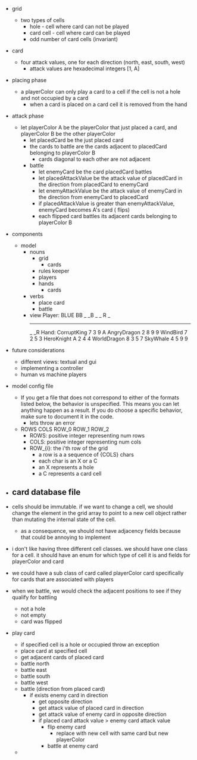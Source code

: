 - grid
    - two types of cells
        - hole - cell where card can not be played
        - card cell - cell where card can be played
        - odd number of card cells (invariant)
- card
    - four attack values, one for each direction (north, east, south, west)
        - attack values are hexadecimal integers [1, A]
- placing phase
    - a playerColor can only play a card to a cell if the cell is not a hole and not occupied by a card
        - when a card is placed on a card cell it is removed from the hand
- attack phase
    - let playerColor A be the playerColor that just placed a card, and playerColor B be the other playerColor
        - let placedCard be the just placed card
        - the cards to battle are the cards adjacent to placedCard belonging to playerColor B
            - cards diagonal to each other are not adjacent
        - battle
            - let enemyCard be the card placedCard battles
            - let placedAttackValue be the attack value of placedCard in the direction from
              placedCard
              to enemyCard
            - let enemyAttackValue be the attack value of enemyCard in the direction from enemyCard
              to
              placedCard
            - if placedAttackValue is greater than enemyAttackValue, enemyCard becomes A's card (
              flips)
            - each flipped card battles its adjacent cards belonging to playerColor B
- components
    - model
        - nouns
            - grid
                - cards
            - rules keeper
            - players
            - hands
                - cards
        - verbs
            - place card
            - battle
        - view
          Player: BLUE
          BB   _
          _B   _
          _ R  _
            _  _ _
          _   _R
          Hand:
          CorruptKing 7 3 9 A
          AngryDragon 2 8 9 9
          WindBird 7 2 5 3
          HeroKnight A 2 4 4
          WorldDragon 8 3 5 7
          SkyWhale 4 5 9 9
- future considerations
    - different views: textual and gui
    - implementing a controller
    - human vs machine players
- model config file
    - If you get a file that does not correspond to either of the formats listed below, the behavior
      is unspecified. This means you can let anything happen as a result. If you do choose a
      specific behavior, make sure to document it in the code.
        - lets throw an error
    - ROWS COLS
      ROW_0
      ROW_1
      ROW_2
        - ROWS: positive integer representing num rows
        - COLS: positive integer representing num cols
        - ROW_{i}: the i'th row of the grid
            - a row is a a sequence of {COLS} chars
            - each char is an X or a C
            - an X represents a hole
            - a C represents a card cell
- card database file
  - 


- cells should be immutable. if we want to change a cell, we should change the element in the grid
  array to point to a new cell object rather than mutating the internal state of the cell.
    - as a consequence, we should not have adjacency fields because that could be annoying to
      implement
- i don't like having three different cell classes. we should have one class for a cell. it should
  have an enum for which type of cell it is and fields for playerColor and card
- we could have a sub class of card called playerColor card specifically for cards that are associated
  with players
- when we battle, we would check the adjacent positions to see if they qualify for battling
  - not a hole
  - not empty
  - card was flipped
- play card
  - if specified cell is a hole or occupied throw an exception
  - place card at specified cell
  - get adjacent cards of placed card
  - battle north
  - battle east
  - battle south
  - battle west
  - battle (direction from placed card)
    - if exists enemy card in direction
      - get opposite direction
      - get attack value of placed card in direction
      - get attack value of enemy card in opposite direction
      - if placed card attack value > enemy card attack value
        - flip enemy card
          - replace with new cell with same card but new playerColor 
        - battle at enemy card
  - 